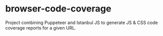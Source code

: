 # browser-code-coverage
Project combining Puppeteer and Istanbul JS to generate JS &amp; CSS code coverage reports for a given URL.
